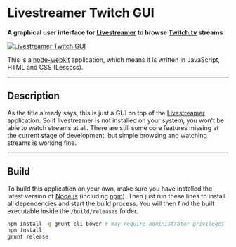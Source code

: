 Livestreamer Twitch GUI
===

**A graphical user interface for [Livestreamer][Livestreamer] to browse [Twitch.tv][Twitch] streams**

[ ![Livestreamer Twitch GUI][Preview] ][Releases]

This is a [node-webkit][NodeWebkit] application, which means it is written in JavaScript, HTML and CSS (Lesscss).

---

## Description

As the title already says, this is just a GUI on top of the [Livestreamer][Livestreamer] application.
So if livestreamer is not installed on your system, you won't be able to watch streams at all.
There are still some core features missing at the current stage of development, but simple browsing and watching streams is working fine.

---

## Build

To build this application on your own, make sure you have installed the latest version of [Node.js][Nodejs] (including [npm][npm]).
Then just run these lines to install all dependencies and start the build process.
You will then find the built executable inside the `/build/releases` folder.

```bash
npm install -g grunt-cli bower # may require administrator privileges
npm install
grunt release
```



  [Preview]: https://f.cloud.github.com/assets/467294/2199101/065a5a3c-98d1-11e3-810d-73f7ba8859ca.png "Preview image"
  [Releases]: https://github.com/bastimeyer/livestreamer-twitch-gui/releases "Livestreamer Twitch GUI Releases"
  [Livestreamer]: https://github.com/chrippa/livestreamer "Livestreamer"
  [Twitch]: http://twitch.tv "Twitch.tv"
  [NodeWebkit]: https://github.com/rogerwang/node-webkit "Node-Webkit"
  [Nodejs]: https://nodejs.org "Node.js"
  [npm]: https://npmjs.org "Node Packaged Modules"
